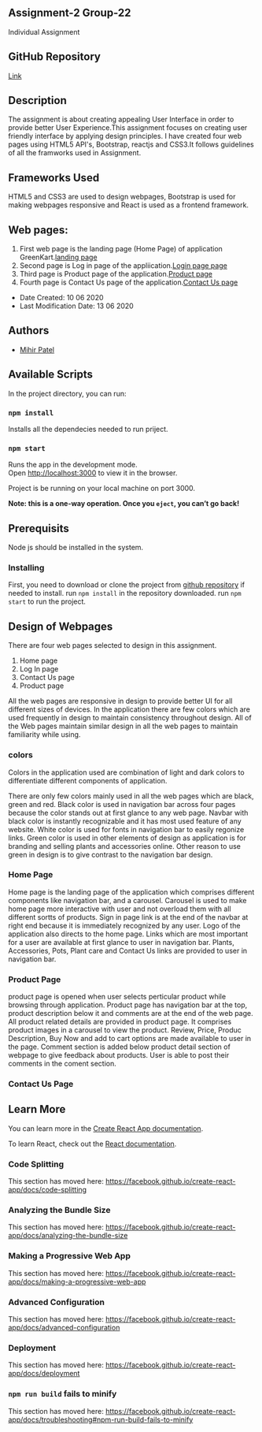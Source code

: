 ## Assignment-2 Group-22
Individual Assignment

## GitHub Repository
[Link](http://github.com/mihirpatel1996/Assignment-2)

 ## Description
The assignment is about creating appealing User Interface in order to provide better User Experience.This assignment focuses on creating user friendly interface 
by applying design principles. I have created four web pages using HTML5 API's, Bootstrap, reactjs and CSS3.It follows guidelines of all the framworks used in Assignment.


 ## Frameworks Used

HTML5 and CSS3 are used to design webpages, 
Bootstrap is used for making webpages responsive and
React is used as a frontend framework.

 ## Web pages:
1. First web page is the landing page (Home Page) of application GreenKart.[landing page](http://localhost:3000)
2. Second page is Log in page of the appliication.[Login page page](http://localhost:3000/login)
3. Third page is Product page of the application.[Product page](http://localhost:3000/product)
4. Fourth page is Contact Us page of the application.[Contact Us page](http://localhost:3000/contact)


* Date Created: 10 06 2020
* Last Modification Date: 13 06 2020

## Authors
* [Mihir Patel](mh47507@dal.ca)


## Available Scripts

In the project directory, you can run:
### `npm install`
Installs all the dependecies needed to run priject.

### `npm start`

Runs the app in the development mode.<br />
Open [http://localhost:3000](http://localhost:3000) to view it in the browser.

Project is be running on your local machine on port 3000.<br />

**Note: this is a one-way operation. Once you `eject`, you can’t go back!**

## Prerequisits
Node js should be installed in the system.

### Installing
First, you need to download or clone the project from [github repository](https://github.com/mihirpatel1996/Assignment-2) if needed to install.
run `npm install` in the repository downloaded.
run `npm start` to run the project.


## Design of Webpages
There are four web pages selected to design in this assignment.

1. Home page
2. Log In page
3. Contact Us page
4. Product page

All the web pages are responsive in design to provide better UI for all different sizes of devices.
In the application there are few colors which are used frequently in design to maintain consistency throughout design.
All of the Web pages maintain similar design in all the web pages to maintain familiarity while using.

### colors
Colors in the application used are combination of light and dark colors to differentiate different components of application.

There are only few colors mainly used in all the web pages which are black, green and red.
Black color is used in navigation bar across four pages because the color stands out at first glance to any web page. Navbar with black color is instantly recognizable and it has most used feature of any website.
White color is used for fonts in navigation bar to easily regonize links.
Green color is used in other elements of design as application is for branding and selling plants and accessories online.
Other reason to use green in design is to give contrast to the navigation bar design.

### Home Page
Home page is the landing page of the application which comprises different components like navigation bar, and a carousel.
Carousel is used to make home page more interactive with user and not overload them with all different sortts of products.
Sign in page link is at the end of the navbar at right end because it is immediately recognized by any user.
Logo of the application also directs to the home page.
Links which are most important for a user are available at first glance to user in navigation bar.
Plants, Accessories, Pots, Plant care and Contact Us links are provided to user in navigation bar.

### Product Page
product page is opened when user selects perticular product while browsing through application.
Product page has navigation bar at the top, product description below it and comments are at the end of the web page.
All product related details are provided in product page.
It comprises product images in a carousel to view the product.
Review, Price, Produc Description, Buy Now and add to cart options are made available to user in the page.
Comment section is added below product detail section of webpage to give feedback about products.
User is able to post their comments in the coment section.

### 

### Contact Us Page

## Learn More

You can learn more in the [Create React App documentation](https://facebook.github.io/create-react-app/docs/getting-started).

To learn React, check out the [React documentation](https://reactjs.org/).

### Code Splitting

This section has moved here: https://facebook.github.io/create-react-app/docs/code-splitting

### Analyzing the Bundle Size

This section has moved here: https://facebook.github.io/create-react-app/docs/analyzing-the-bundle-size

### Making a Progressive Web App

This section has moved here: https://facebook.github.io/create-react-app/docs/making-a-progressive-web-app

### Advanced Configuration

This section has moved here: https://facebook.github.io/create-react-app/docs/advanced-configuration

### Deployment

This section has moved here: https://facebook.github.io/create-react-app/docs/deployment

### `npm run build` fails to minify

This section has moved here: https://facebook.github.io/create-react-app/docs/troubleshooting#npm-run-build-fails-to-minify
